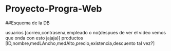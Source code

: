 # Proyecto-Progra-Web

##Esquema de la DB

usuarios [correo,contrasena,empleado o no(despues de ver el video vemos que onda con esto jajaja)]
productos [ID,nombre,medLAncho,medAlto,precio,existencia,descuento tal vez?]
